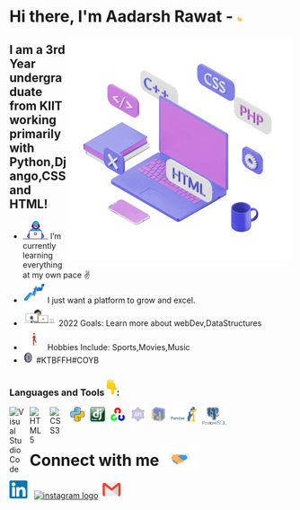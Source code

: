 
# Hi there, I'm Aadarsh Rawat - <img src="https://github.com/AadarshRawat/AadarshRawat/blob/master/assests/Hi.gif" width="10px"> 

<img align="right" alt="PC GIF" src="https://github.com/AadarshRawat/AadarshRawat/blob/master/assests/giphy%20(2).gif" width="400" />



## I am a 3rd Year undergraduate from KIIT working primarily with Python,Django,CSS and HTML!

- <img alt="dev GIF" src="https://github.com/AadarshRawat/AadarshRawat/blob/master/assests/Developer.gif" width="45" /> I’m currently learning everything at my own pace ✌️
- <img alt="dev2 GIF" src="https://github.com/AadarshRawat/AadarshRawat/blob/master/assests/improve.gif" width="40" /> I just want a platform to grow and excel. 
- <img alt="dev2 GIF" src="https://github.com/AadarshRawat/AadarshRawat/blob/master/assests/output-onlinegiftools.gif" width="60" /> 2022 Goals: Learn more about webDev,DataStructures
- <img alt="football GIF" src="https://github.com/AadarshRawat/AadarshRawat/blob/master/assests/football.gif" width="40" /> Hobbies Include: Sports,Movies,Music
- <img alt="chelsea GIF" src="https://github.com/AadarshRawat/AadarshRawat/blob/master/assests/chelsea.gif" width="20" />  #KTBFFH#COYB 


### Languages and Tools <img src="https://github.com/AadarshRawat/AadarshRawat/blob/master/assests/Point_Down.gif" height="32px">:

<img align="left" alt="Visual Studio Code" width="26px" src="https://cdn.jsdelivr.net/gh/devicons/devicon/icons/vscode/vscode-original.svg" style="padding-right:10px;" />
<img align="left" alt="HTML5" width="26px" src="https://cdn.jsdelivr.net/gh/devicons/devicon/icons/html5/html5-original.svg" style="padding-right:10px;" />
<img align="left" alt="CSS3" width="26px" src="https://cdn.jsdelivr.net/gh/devicons/devicon/icons/css3/css3-original.svg" style="padding-right:10px;" />
<img align="left" alt="python" width="26px" src="https://github.com/AadarshRawat/AadarshRawat/blob/master/assests/python.png" style="padding-right:10px;" />
<img align="left" alt="django" width="26px" src="https://github.com/AadarshRawat/AadarshRawat/blob/master/assests/Daco_2081416.png" style="padding-right:10px;" />
<img align="left" alt="opencv" width="26px" src="https://github.com/AadarshRawat/AadarshRawat/blob/master/assests/opencv-icon.png" style="padding-right:10px;" />
<img align="left" alt="rest" width="26px" src="https://github.com/AadarshRawat/AadarshRawat/blob/master/assests/icons8-rest-api-80.png" style="padding-right:10px;" />
<img align="left" alt="numpy" width="26px" src="https://github.com/AadarshRawat/AadarshRawat/blob/master/assests/numpy.png" style="padding-right:10px;" />
<img align="left" alt="pandas" width="45px" src="https://github.com/AadarshRawat/AadarshRawat/blob/master/assests/Pandas.png" style="padding-right:10px;" />
<img align="left" alt="pandas" width="45px" src="https://github.com/AadarshRawat/AadarshRawat/blob/master/database.png" style="padding-right:10px;" />

<br><br>


# Connect with me<img src="https://github.com/AadarshRawat/AadarshRawat/blob/master/assests/Handshake.gif" height="32px">

[<img src="https://github.com/AadarshRawat/AadarshRawat/blob/master/assests/Linkedin.svg" alt="linkedin logo" width="32" >](https://www.linkedin.com/in/aadarshrawat-2020) &nbsp;
[<img src="https://github.com/TheDudeThatCode/TheDudeThatCode/blob/master/Assets/Instagram.svg" alt="instagram logo" width="32">](https://www.instagram.com/__aadarsh.r__/)&nbsp;
[<img src="https://github.com/AadarshRawat/AadarshRawat/blob/master/assests/Gmail.svg" alt="instagram logo" width="32">](mailto:aadarshrawat11@gmail.com)

















[instagram]:https://www.instagram.com/__aadarsh.r__/
[linkedin]:https://www.linkedin.com/in/aadarshrawat-2020
